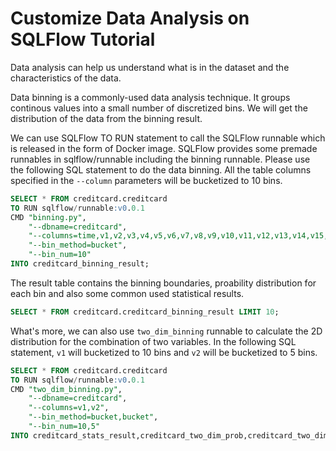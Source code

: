 # Customize Data Analysis on SQLFlow Tutorial

Data analysis can help us understand what is in the dataset and the
characteristics of the data.

Data binning is a commonly-used data analysis technique. It groups continous values
into a small number of discretized bins. We will get the distribution of the
data from the binning result.

We can use SQLFlow TO RUN statement to call the SQLFlow runnable which is
released in the form of Docker image. SQLFlow provides some premade runnables
in sqlflow/runnable including the binning runnable. Please use the following
SQL statement to do the data binning. All the table columns specified in the
`--column` parameters will be bucketized to 10 bins.

```SQL
SELECT * FROM creditcard.creditcard
TO RUN sqlflow/runnable:v0.0.1
CMD "binning.py",
    "--dbname=creditcard",
    "--columns=time,v1,v2,v3,v4,v5,v6,v7,v8,v9,v10,v11,v12,v13,v14,v15,v16,v17,v18,v19,v20,v21,v22,v23,v24,v25,v26,v27,v28,amount",
    "--bin_method=bucket",
    "--bin_num=10"
INTO creditcard_binning_result;
```

The result table contains the binning boundaries, proability distribution for
each bin and also some common used statistical results.

```SQL
SELECT * FROM creditcard.creditcard_binning_result LIMIT 10;
```

What's more, we can also use `two_dim_binning` runnable to calculate the 2D
distribution for the combination of two variables. In the following SQL
statement, `v1` will bucketized to 10 bins and `v2` will be bucketized to 5
bins.

```SQL
SELECT * FROM creditcard.creditcard
TO RUN sqlflow/runnable:v0.0.1
CMD "two_dim_binning.py",
    "--dbname=creditcard",
    "--columns=v1,v2",
    "--bin_method=bucket,bucket",
    "--bin_num=10,5"
INTO creditcard_stats_result,creditcard_two_dim_prob,creditcard_two_dim_binning_cumsum_prob;
```
